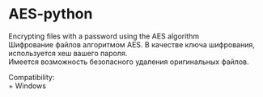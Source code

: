 # AES-python
Encrypting files with a password using the AES algorithm  
Шифрование файлов алгоритмом AES. В качестве ключа шифрования, используется хеш вашего пароля.  
Имеется возможность безопасного удаления оригинальных файлов.  

Compatibility:  
	+ Windows
